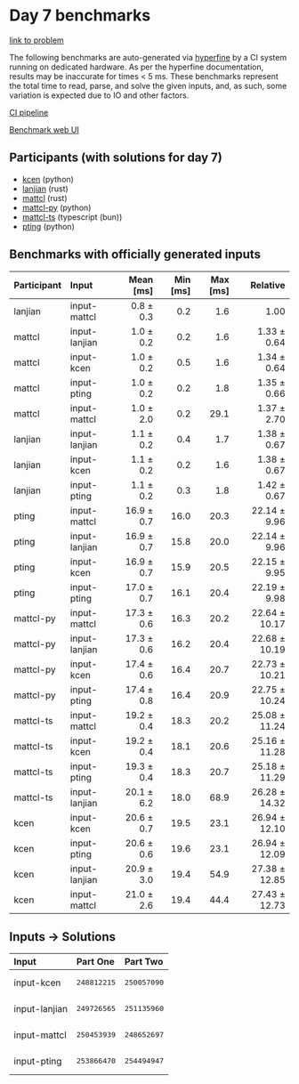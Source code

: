 # Day 7 benchmarks

[link to problem](https://adventofcode.com/2023/day/7)

The following benchmarks are auto-generated via
[hyperfine](https://github.com/sharkdp/hyperfine) by a CI system running on
dedicated hardware. As per the hyperfine documentation, results may be
inaccurate for times < 5 ms. These benchmarks represent the total time to read,
parse, and solve the given inputs, and, as such, some variation is expected due
to IO and other factors.

[CI pipeline](http://ci.papercode.net:8080/teams/main/pipelines/aoc2023)

[Benchmark web UI](https://aoc.ancalagon.black)


## Participants (with solutions for day 7)

- [kcen](https://github.com/kcen/aoc2023) (python)
- [lanjian](https://github.com/lanjian/aoc-2023) (rust)
- [mattcl](https://github.com/mattcl/aoc2023) (rust)
- [mattcl-py](https://github.com/mattcl/aoc2023-py) (python)
- [mattcl-ts](https://github.com/mattcl/aoc2023-js) (typescript (bun))
- [pting](https://github.com/pting/aoc2023) (python)


## Benchmarks with officially generated inputs

| Participant | Input | Mean [ms] | Min [ms] | Max [ms] | Relative |
|:---|:---|---:|---:|---:|---:|
| lanjian | input-mattcl | 0.8 ± 0.3 | 0.2 | 1.6 | 1.00 |
| mattcl | input-lanjian | 1.0 ± 0.2 | 0.2 | 1.6 | 1.33 ± 0.64 |
| mattcl | input-kcen | 1.0 ± 0.2 | 0.5 | 1.6 | 1.34 ± 0.64 |
| mattcl | input-pting | 1.0 ± 0.2 | 0.2 | 1.8 | 1.35 ± 0.66 |
| mattcl | input-mattcl | 1.0 ± 2.0 | 0.2 | 29.1 | 1.37 ± 2.70 |
| lanjian | input-lanjian | 1.1 ± 0.2 | 0.4 | 1.7 | 1.38 ± 0.67 |
| lanjian | input-kcen | 1.1 ± 0.2 | 0.2 | 1.6 | 1.38 ± 0.67 |
| lanjian | input-pting | 1.1 ± 0.2 | 0.3 | 1.8 | 1.42 ± 0.67 |
| pting | input-mattcl | 16.9 ± 0.7 | 16.0 | 20.3 | 22.14 ± 9.96 |
| pting | input-lanjian | 16.9 ± 0.7 | 15.8 | 20.0 | 22.14 ± 9.96 |
| pting | input-kcen | 16.9 ± 0.7 | 15.9 | 20.5 | 22.15 ± 9.95 |
| pting | input-pting | 17.0 ± 0.7 | 16.1 | 20.4 | 22.19 ± 9.98 |
| mattcl-py | input-mattcl | 17.3 ± 0.6 | 16.3 | 20.2 | 22.64 ± 10.17 |
| mattcl-py | input-lanjian | 17.3 ± 0.6 | 16.2 | 20.4 | 22.68 ± 10.19 |
| mattcl-py | input-kcen | 17.4 ± 0.6 | 16.4 | 20.7 | 22.73 ± 10.21 |
| mattcl-py | input-pting | 17.4 ± 0.8 | 16.4 | 20.9 | 22.75 ± 10.24 |
| mattcl-ts | input-mattcl | 19.2 ± 0.4 | 18.3 | 20.2 | 25.08 ± 11.24 |
| mattcl-ts | input-kcen | 19.2 ± 0.4 | 18.1 | 20.6 | 25.16 ± 11.28 |
| mattcl-ts | input-pting | 19.3 ± 0.4 | 18.3 | 20.7 | 25.18 ± 11.29 |
| mattcl-ts | input-lanjian | 20.1 ± 6.2 | 18.0 | 68.9 | 26.28 ± 14.32 |
| kcen | input-kcen | 20.6 ± 0.7 | 19.5 | 23.1 | 26.94 ± 12.10 |
| kcen | input-pting | 20.6 ± 0.6 | 19.6 | 23.1 | 26.94 ± 12.09 |
| kcen | input-lanjian | 20.9 ± 3.0 | 19.4 | 54.9 | 27.38 ± 12.85 |
| kcen | input-mattcl | 21.0 ± 2.6 | 19.4 | 44.4 | 27.43 ± 12.73 |


## Inputs -> Solutions

| Input | Part One | Part Two |
|:---|:---|:---|
|input-kcen|<pre>248812215</pre>|<pre>250057090</pre>|
|input-lanjian|<pre>249726565</pre>|<pre>251135960</pre>|
|input-mattcl|<pre>250453939</pre>|<pre>248652697</pre>|
|input-pting|<pre>253866470</pre>|<pre>254494947</pre>|